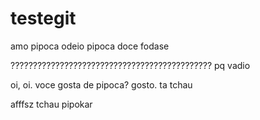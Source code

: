 # testegit

amo pipoca
odeio pipoca doce
fodase

????????????????????????????????????????????? pq vadio

oi, oi.
voce gosta de pipoca?
gosto.
ta tchau

afffsz tchau pipokar
